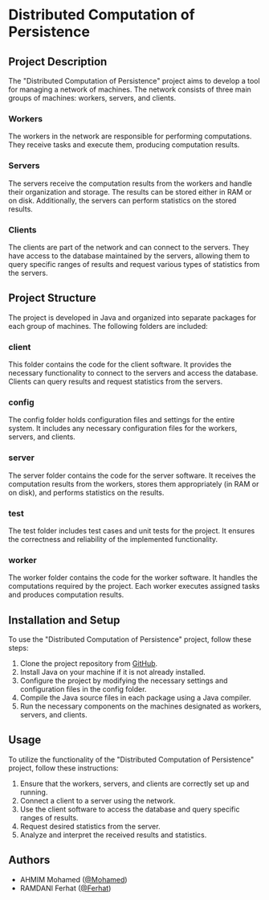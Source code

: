 # Distributed Computation of Persistence

## Project Description
The "Distributed Computation of Persistence" project aims to develop a tool for managing a network of machines. The network consists of three main groups of machines: workers, servers, and clients.

### Workers
The workers in the network are responsible for performing computations. They receive tasks and execute them, producing computation results.

### Servers
The servers receive the computation results from the workers and handle their organization and storage. The results can be stored either in RAM or on disk. Additionally, the servers can perform statistics on the stored results.

### Clients
The clients are part of the network and can connect to the servers. They have access to the database maintained by the servers, allowing them to query specific ranges of results and request various types of statistics from the servers.

## Project Structure
The project is developed in Java and organized into separate packages for each group of machines. The following folders are included:

### client
This folder contains the code for the client software. It provides the necessary functionality to connect to the servers and access the database. Clients can query results and request statistics from the servers.

### config
The config folder holds configuration files and settings for the entire system. It includes any necessary configuration files for the workers, servers, and clients.

### server
The server folder contains the code for the server software. It receives the computation results from the workers, stores them appropriately (in RAM or on disk), and performs statistics on the results.

### test
The test folder includes test cases and unit tests for the project. It ensures the correctness and reliability of the implemented functionality.

### worker
The worker folder contains the code for the worker software. It handles the computations required by the project. Each worker executes assigned tasks and produces computation results.

## Installation and Setup
To use the "Distributed Computation of Persistence" project, follow these steps:

1. Clone the project repository from [GitHub](https://github.com/ferhat-ramdani/Simulation-Reseau-Serveur-Machine-Client).
2. Install Java on your machine if it is not already installed.
3. Configure the project by modifying the necessary settings and configuration files in the config folder.
4. Compile the Java source files in each package using a Java compiler.
5. Run the necessary components on the machines designated as workers, servers, and clients.

## Usage
To utilize the functionality of the "Distributed Computation of Persistence" project, follow these instructions:

1. Ensure that the workers, servers, and clients are correctly set up and running.
2. Connect a client to a server using the network.
3. Use the client software to access the database and query specific ranges of results.
4. Request desired statistics from the server.
5. Analyze and interpret the received results and statistics.

## Authors

- AHMIM Mohamed ([@Mohamed](https://github.com/MohamedAhmim))
- RAMDANI Ferhat ([@Ferhat](https://github.com/ferhat-ramdani))
